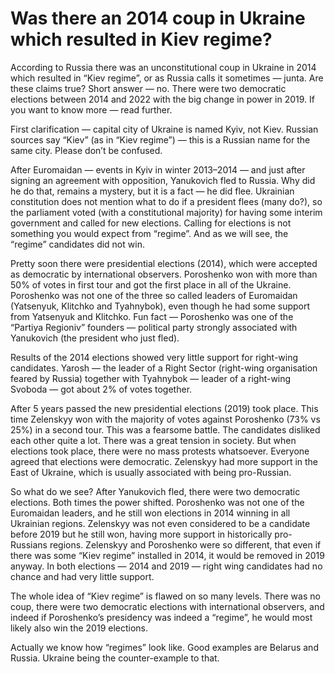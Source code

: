 # Was there an 2014 coup in Ukraine which resulted in Kiev regime?

According to Russia there was an unconstitutional coup in Ukraine in 2014 which resulted in “Kiev regime”, or as Russia calls it sometimes — junta. 
Are these claims true? 
Short answer — no. 
There were two democratic elections between 2014 and 2022 with the big change in power in 2019. 
If you want to know more — read further.

First clarification — capital city of Ukraine is named Kyiv, not Kiev. 
Russian sources say “Kiev” (as in “Kiev regime”) — this is a Russian name for the same city. 
Please don’t be confused.

After Euromaidan — events in Kyiv in winter 2013–2014 — and just after signing an agreement with opposition, Yanukovich fled to Russia. 
Why did he do that, remains a mystery, but it is a fact — he did flee. 
Ukrainian constitution does not mention what to do if a president flees (many do?), so the parliament voted (with a constitutional majority) for having some interim government and called for new elections. 
Calling for elections is not something you would expect from “regime”. 
And as we will see, the “regime” candidates did not win.

Pretty soon there were presidential elections (2014), which were accepted as democratic by international observers. 
Poroshenko won with more than 50% of votes in first tour and got the first place in all of the Ukraine. 
Poroshenko was not one of the three so called leaders of Euromaidan (Yatsenyuk, Klitchko and Tyahnybok), even though he had some support from Yatsenyuk and Klitchko. 
Fun fact — Poroshenko was one of the “Partiya Regioniv” founders — political party strongly associated with Yanukovich (the president who just fled).

Results of the 2014 elections showed very little support for right-wing candidates. 
Yarosh — the leader of a Right Sector (right-wing organisation feared by Russia) together with Tyahnybok — leader of a right-wing Svoboda — got about 2% of votes together.

After 5 years passed the new presidential elections (2019) took place. 
This time Zelenskyy won with the majority of votes against Poroshenko (73% vs 25%) in a second tour. 
This was a fearsome battle. 
The candidates disliked each other quite a lot. 
There was a great tension in society. 
But when elections took place, there were no mass protests whatsoever. 
Everyone agreed that elections were democratic. 
Zelenskyy had more support in the East of Ukraine, which is usually associated with being pro-Russian.

So what do we see? 
After Yanukovich fled, there were two democratic elections. 
Both times the power shifted. 
Poroshenko was not one of the Euromaidan leaders, and he still won elections in 2014 winning in all Ukrainian regions. 
Zelenskyy was not even considered to be a candidate before 2019 but he still won, having more support in historically pro-Russians regions. 
Zelenskyy and Poroshenko were so different, that even if there was some “Kiev regime” installed in 2014, it would be removed in 2019 anyway. 
In both elections — 2014 and 2019 — right wing candidates had no chance and had very little support.

The whole idea of “Kiev regime” is flawed on so many levels. 
There was no coup, there were two democratic elections with international observers, and indeed if Poroshenko’s presidency was indeed a “regime”, he would most likely also win the 2019 elections.

Actually we know how “regimes” look like. 
Good examples are Belarus and Russia. 
Ukraine being the counter-example to that.

